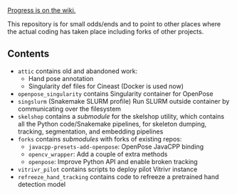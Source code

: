 [Progress is on the wiki.](https://github.com/frankier/gsoc2020/wiki)

This repository is for small odds/ends and to point to other places where the
actual coding has taken place including forks of other projects.

## Contents

* `attic` contains old and abandoned work:
  * Hand pose annotation
  * Singularity def files for Cineast (Docker is used now)
* `openpose_singularity` contains Singularity container for OpenPose
* `singslurm` (Snakemake SLURM profile) Run SLURM outside container by
    communicating over the filesystem
* `skelshop` contains a *submodule* for the skelshop utility, which contains
  all the Python code/Snakemake pipelines, for skeleton dumping, tracking,
  segmentation, and embedding pipelines
* `forks` contains *submodules* with forks of existing repos:
  * `javacpp-presets-add-openpose`: OpenPose JavaCPP binding
  * `opencv_wrapper`: Add a couple of extra methods
  * `openpose`: Improve Python API and enable broken tracking
* `vitrivr_pilot` contains scripts to deploy pilot Vitrivr instance
* `refreeze_hand_tracking` contains code to refreeze a pretrained hand
  detection model 
